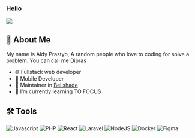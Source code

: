 ### Hello
[![](https://visitcount.itsvg.in/api?id=nexblu&icon=0&color=0)](https://visitcount.itsvg.in)
## 📝 About Me
My name is Aldy Prastyo, A random people who love to coding for solve a problem. You can call me Dipras
- :globe_with_meridians: Fullstack web developer
- :iphone: Mobile Developer
- 📝 Maintainer in [Bellshade](https://github.com/bellshade)
- 🌱 I’m currently learning TO FOCUS

## 🛠 Tools

![Javascript](https://img.shields.io/badge/JavaScript-323330?style=for-the-badge&logo=javascript&logoColor=F7DF1E) ![PHP](https://img.shields.io/badge/PHP-777BB4?style=for-the-badge&logo=php&logoColor=white) ![React](https://img.shields.io/badge/React-20232A?style=for-the-badge&logo=react&logoColor=61DAFB) ![Laravel](https://img.shields.io/badge/Laravel-FF2D20?style=for-the-badge&logo=laravel&logoColor=white) ![NodeJS](https://img.shields.io/badge/Node.js-339933?style=for-the-badge&logo=nodedotjs&logoColor=white) ![Docker](https://img.shields.io/badge/docker-%230db7ed.svg?style=for-the-badge&logo=docker&logoColor=white) ![Figma](https://img.shields.io/badge/figma-%23F24E1E.svg?style=for-the-badge&logo=figma&logoColor=white)
